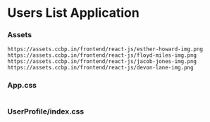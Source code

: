 # Users List Application

### Assets

```
https://assets.ccbp.in/frontend/react-js/esther-howard-img.png
https://assets.ccbp.in/frontend/react-js/floyd-miles-img.png
https://assets.ccbp.in/frontend/react-js/jacob-jones-img.png
https://assets.ccbp.in/frontend/react-js/devon-lane-img.png
```

### App.css

```css
```

### UserProfile/index.css

```css

```
